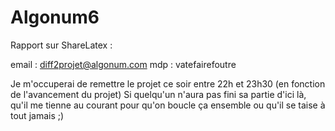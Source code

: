 # Algonum6

Rapport sur ShareLatex : 

email : diff2projet@algonum.com
mdp : vatefairefoutre

Je m'occuperai de remettre le projet ce soir entre 22h et 23h30 (en fonction de l'avancement du projet)
Si quelqu'un n'aura pas fini sa partie d'ici là, qu'il me tienne au courant pour qu'on boucle ça ensemble ou qu'il se taise à tout jamais ;)
